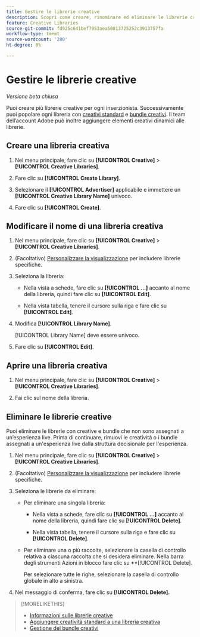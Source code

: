 ```yaml
---
title: Gestire le librerie creative
description: Scopri come creare, rinominare ed eliminare le librerie creative.
feature: Creative Libraries
source-git-commit: fd925c641bef7953aea50813725252c3913757fa
workflow-type: tm+mt
source-wordcount: '280'
ht-degree: 0%

---
```


# Gestire le librerie creative

*Versione beta chiusa*

Puoi creare più librerie creative per ogni inserzionista. Successivamente puoi popolare ogni libreria con [creativi standard](creative-add-standard.md) <!-- , dynamic creatives, --> e [bundle creativi](bundle-manage.md). Il team dell’account Adobe può inoltre aggiungere elementi creativi dinamici alle librerie.

## Creare una libreria creativa

1. Nel menu principale, fare clic su **[!UICONTROL Creative]** > **[!UICONTROL Creative Libraries]**.

1. Fare clic su **[!UICONTROL Create Library]**.

1. Selezionare il **[!UICONTROL Advertiser]** applicabile e immettere un **[!UICONTROL Creative Library Name]** univoco.

1. Fare clic su **[!UICONTROL Create]**.

## Modificare il nome di una libreria creativa

1. Nel menu principale, fare clic su **[!UICONTROL Creative]** > **[!UICONTROL Creative Libraries]**.

1. (Facoltativo) [Personalizzare la visualizzazione](/help/creative/introduction/customize-data-views.md) per includere librerie specifiche.

1. Seleziona la libreria:

   * Nella vista a schede, fare clic su **[!UICONTROL ...]** accanto al nome della libreria, quindi fare clic su **[!UICONTROL Edit]**.

   * Nella vista tabella, tenere il cursore sulla riga e fare clic su **[!UICONTROL Edit]**.

1. Modifica **[!UICONTROL Library Name]**.

   [!UICONTROL Library Name] deve essere univoco.

1. Fare clic su **[!UICONTROL Edit]**.

## Aprire una libreria creativa

1. Nel menu principale, fare clic su **[!UICONTROL Creative]** > **[!UICONTROL Creative Libraries]**.

1. Fai clic sul nome della libreria.

## Eliminare le librerie creative

Puoi eliminare le librerie con creative e bundle che non sono assegnati a un’esperienza live.<!-- Add an x-ref?  --> Prima di continuare, rimuovi le creatività o i bundle assegnati a un&#39;esperienza live dalla struttura decisionale per l&#39;esperienza<!-- add x-ref -->.

1. Nel menu principale, fare clic su **[!UICONTROL Creative]** > **[!UICONTROL Creative Libraries]**.

1. (Facoltativo) [Personalizzare la visualizzazione](/help/creative/introduction/customize-data-views.md) per includere librerie specifiche.

1. Seleziona le librerie da eliminare:

   * Per eliminare una singola libreria:

      * Nella vista a schede, fare clic su **[!UICONTROL ...]** accanto al nome della libreria, quindi fare clic su **[!UICONTROL Delete]**.

      * Nella vista tabella, tenere il cursore sulla riga e fare clic su **[!UICONTROL Delete]**.

   * Per eliminare una o più raccolte, selezionare la casella di controllo relativa a ciascuna raccolta che si desidera eliminare. Nella barra degli strumenti Azioni in blocco fare clic su **[!UICONTROL Delete].

     Per selezionare tutte le righe, selezionare la casella di controllo globale in alto a sinistra.

1. Nel messaggio di conferma, fare clic su **[!UICONTROL Delete].** <!--Verify wording -->

>[!MORELIKETHIS]
>
>* [Informazioni sulle librerie creative](/help/creative/creative-libraries/creative-libraries-about.md)
>* [Aggiungere creatività standard a una libreria creativa](creative-add-standard.md)
>* [Gestione dei bundle creativi](bundle-manage.md)
